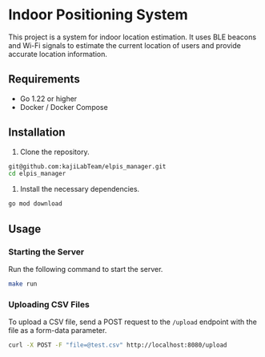 # Indoor Positioning System

This project is a system for indoor location estimation. It uses BLE beacons and Wi-Fi signals to estimate the current location of users and provide accurate location information.

## Requirements

- Go 1.22 or higher
- Docker / Docker Compose

## Installation

1. Clone the repository.

```sh
git@github.com:kajiLabTeam/elpis_manager.git
cd elpis_manager
```

1. Install the necessary dependencies.

```sh
go mod download
```

## Usage

### Starting the Server

Run the following command to start the server.

```sh
make run
```

### Uploading CSV Files

To upload a CSV file, send a POST request to the `/upload` endpoint with the file as a form-data parameter.

```sh
curl -X POST -F "file=@test.csv" http://localhost:8080/upload
```
